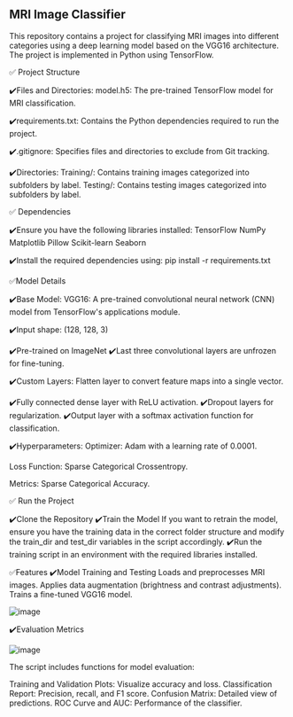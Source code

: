 ## MRI Image Classifier
This repository contains a project for classifying MRI images into different categories using a deep learning model based on the VGG16 architecture. The project is implemented in Python using TensorFlow.

✅ Project Structure

✔️Files and Directories:
model.h5: The pre-trained TensorFlow model for MRI classification.

✔️requirements.txt: 
Contains the Python dependencies required to run the project.

✔️.gitignore: 
Specifies files and directories to exclude from Git tracking.

✔️Directories:
Training/: Contains training images categorized into subfolders by label.
Testing/: Contains testing images categorized into subfolders by label.

✅ Dependencies

✔️Ensure you have the following libraries installed:
TensorFlow
NumPy
Matplotlib
Pillow
Scikit-learn
Seaborn

✔️Install the required dependencies using: pip install -r requirements.txt

✅Model Details

✔️Base Model:
VGG16: A pre-trained convolutional neural network (CNN) model from TensorFlow's applications module.

✔️Input shape: 
(128, 128, 3)

✔️Pre-trained on ImageNet
✔️Last three convolutional layers are unfrozen for fine-tuning.

✔️Custom Layers:
Flatten layer to convert feature maps into a single vector.

✔️Fully connected dense layer with ReLU activation.
✔️Dropout layers for regularization.
✔️Output layer with a softmax activation function for classification.

✔️Hyperparameters:
Optimizer: 
Adam with a learning rate of 0.0001.

Loss Function: 
Sparse Categorical Crossentropy.

Metrics: 
Sparse Categorical Accuracy.

✅ Run the Project

✔️Clone the Repository
✔️Train the Model
If you want to retrain the model, ensure you have the training data in the correct folder structure and modify the train_dir and test_dir variables in the script accordingly.
✔️Run the training script in an environment with the required libraries installed.

✅Features
✔️Model Training and Testing
Loads and preprocesses MRI images.
Applies data augmentation (brightness and contrast adjustments).
Trains a fine-tuned VGG16 model.

![image](https://github.com/user-attachments/assets/4e2b0b7a-2032-476e-9b40-92007bdcaba4)

✔️Evaluation Metrics

   ![image](https://github.com/user-attachments/assets/9c9887f8-6a9c-4762-ae2e-35cb0924b02f)

The script includes functions for model evaluation:

Training and Validation Plots: Visualize accuracy and loss.
Classification Report: Precision, recall, and F1 score.
Confusion Matrix: Detailed view of predictions.
ROC Curve and AUC: Performance of the classifier.







